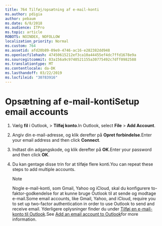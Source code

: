 ```yaml
---
title: 764 Tilføj/opsætning af e-mail-konti
ms.author: pdigia
author: pebaum
ms.date: 6/8/2018
ms.audience: ITPro
ms.topic: article
ROBOTS: NOINDEX, NOFOLLOW
localization_priority: Normal
ms.custom: 764
ms.assetid: afd20b89-09e9-4746-ac16-e282382dd948
ms.openlocfilehash: 47450615212ef3ca10a44455ef4dc7ffd1678e9a
ms.sourcegitcommit: 03a156a9c9740521155a30775492c7dff0982588
ms.translationtype: MT
ms.contentlocale: da-DK
ms.lasthandoff: 03/22/2019
ms.locfileid: "30783916"
---
```

# <a name="setup-email-accounts"></a><span data-ttu-id="beb64-102">Opsætning af e-mail-konti</span><span class="sxs-lookup"><span data-stu-id="beb64-102">Setup email accounts</span></span>

1. <span data-ttu-id="beb64-103">Vælg **fil** i Outlook, \> **Tilføj konto**.</span><span class="sxs-lookup"><span data-stu-id="beb64-103">In Outlook, select **File** \> **Add Account**.</span></span>
    
2. <span data-ttu-id="beb64-104">Angiv din e-mail-adresse, og klik derefter på **Opret forbindelse**.</span><span class="sxs-lookup"><span data-stu-id="beb64-104">Enter your email address and then click **Connect**.</span></span>
    
3. <span data-ttu-id="beb64-105">Indtast din adgangskode, og klik derefter på **OK**.</span><span class="sxs-lookup"><span data-stu-id="beb64-105">Enter your password and then click **OK**.</span></span>
    
4. <span data-ttu-id="beb64-106">Du kan gentage disse trin for at tilføje flere konti.</span><span class="sxs-lookup"><span data-stu-id="beb64-106">You can repeat these steps to add multiple accounts.</span></span>
    
    > [!NOTE]
    > <span data-ttu-id="beb64-107">Nogle e-mail-konti, som Gmail, Yahoo og iCloud, skal du konfigurere to-faktor-godkendelse for at kunne bruge Outlook til at sende og modtage e-mail.</span><span class="sxs-lookup"><span data-stu-id="beb64-107">Some email accounts, like Gmail, Yahoo, and iCloud, require you to set up two-factor authentication in order to use Outlook to send and receive email.</span></span> <span data-ttu-id="beb64-108">Yderligere oplysninger finder du under [Tilføj en e-mail-konto til Outlook](https://support.office.com/article/6e27792a-9267-4aa4-8bb6-c84ef146101b.aspx).</span><span class="sxs-lookup"><span data-stu-id="beb64-108">See [Add an email account to Outlook](https://support.office.com/article/6e27792a-9267-4aa4-8bb6-c84ef146101b.aspx)for more information.</span></span> 
  

